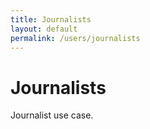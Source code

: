 ```yaml
---
title: Journalists
layout: default
permalink: /users/journalists
---
```

# Journalists

Journalist use case.
